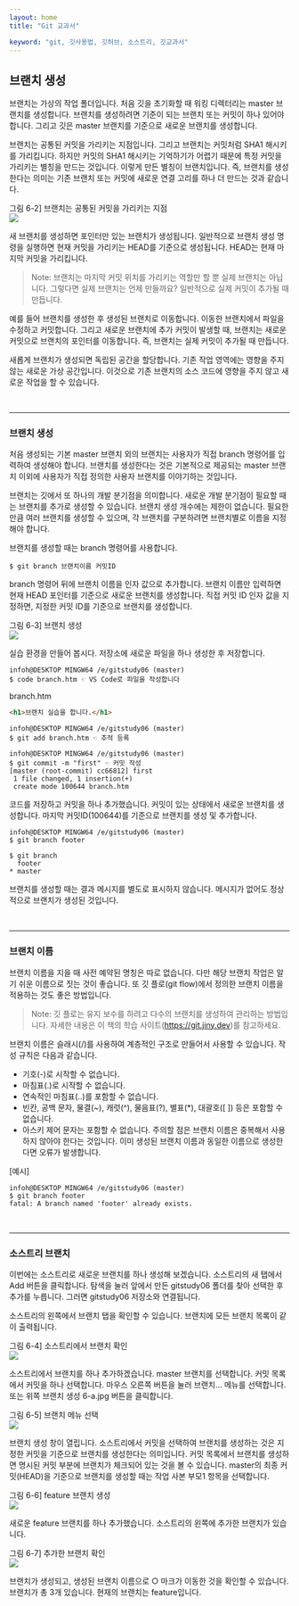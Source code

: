 ```yaml
---
layout: home
title: "Git 교과서"

keyword: "git, 깃사용법, 깃허브, 소스트리, 깃교과서"
---
```

## 브랜치 생성
브랜치는 가상의 작업 폴더입니다. 처음 깃을 초기화할 때 워킹 디렉터리는 master 브랜치를 생성합니다. 브랜치를 생성하려면 기준이 되는 브랜치 또는 커밋이 하나 있어야 합니다. 그리고 깃은 master 브랜치를 기준으로 새로운 브랜치를 생성합니다.  

브랜치는 공통된 커밋을 가리키는 지점입니다. 그리고 브랜치는 커밋처럼 SHA1 해시키를 가리킵니다. 하지만 커밋의 SHA1 해시키는 기억하기가 어렵기 때문에 특정 커밋을 가리키는 별칭을 만드는 것입니다. 이렇게 만든 별칭이 브랜치입니다. 즉, 브랜치를 생성한다는 의미는 기존 브랜치 또는 커밋에 새로운 연결 고리를 하나 더 만드는 것과 같습니다.  

그림 6-2] 브랜치는 공통된 커밋을 가리키는 지점  
![](./img/06-2.jpg)

새 브랜치를 생성하면 포인터만 있는 브랜치가 생성됩니다. 일반적으로 브랜치 생성 명령을 실행하면 현재 커밋을 가리키는 HEAD를 기준으로 생성됩니다. HEAD는 현재 마지막 커밋을 가리킵니다.  

>Note: 브랜치는 마지막 커밋 위치를 가리키는 역할만 할 뿐 실제 브랜치는 아닙니다. 그렇다면 실제 브랜치는 언제 만들까요? 일반적으로 실제 커밋이 추가될 때 만듭니다.  

예를 들어 브랜치를 생성한 후 생성된 브랜치로 이동합니다. 이동한 브랜치에서 파일을 수정하고 커밋합니다. 그리고 새로운 브랜치에 추가 커밋이 발생할 때, 브랜치는 새로운 커밋으로 브랜치의 포인터를 이동합니다. 즉, 브랜치는 실제 커밋이 추가될 때 만듭니다.  


새롭게 브랜치가 생성되면 독립된 공간을 할당합니다. 기존 작업 영역에는 영향을 주지 않는 새로운 가상 공간입니다. 이것으로 기존 브랜치의 소스 코드에 영향을 주지 않고 새로운 작업을 할 수 있습니다.  

<br>
<hr>

### 브랜치 생성
처음 생성되는 기본 master 브랜치 외의 브랜치는 사용자가 직접 branch 명령어를 입력하여 생성해야 합니다. 브랜치를 생성한다는 것은 기본적으로 제공되는 master 브랜치 이외에 사용자가 직접 정의한 사용자 브랜치를 이야기하는 것입니다.  

브랜치는 깃에서 또 하나의 개발 분기점을 의미합니다. 새로운 개발 분기점이 필요할 때는 브랜치를 추가로 생성할 수 있습니다. 브랜치 생성 개수에는 제한이 없습니다. 필요한 만큼 여러 브랜치를 생성할 수 있으며, 각 브랜치를 구분하려면 브랜치별로 이름을 지정해야 합니다.  

브랜치를 생성할 때는 branch 명령어를 사용합니다.  

```
$ git branch 브랜치이름 커밋ID
``` 

branch 명령어 뒤에 브랜치 이름을 인자 값으로 추가합니다. 브랜치 이름만 입력하면 현재 HEAD 포인터를 기준으로 새로운 브랜치를 생성합니다. 직접 커밋 ID 인자 값을 지정하면, 지정한 커밋 ID를 기준으로 브랜치를 생성합니다.  

그림 6-3] 브랜치 생성  
![](./img/06-3.jpg)

실습 환경을 만들어 봅시다. 저장소에 새로운 파일을 하나 생성한 후 저장합니다.  

```
infoh@DESKTOP MINGW64 /e/gitstudy06 (master)
$ code branch.htm ☜ VS Code로 파일을 작성합니다
```

branch.htm
```html
<h1>브랜치 실습을 합니다.</h1>
```
 
```
infoh@DESKTOP MINGW64 /e/gitstudy06 (master)
$ git add branch.htm ☜ 추적 등록

infoh@DESKTOP MINGW64 /e/gitstudy06 (master)
$ git commit -m "first" ☜ 커밋 작성
[master (root-commit) cc66812] first
 1 file changed, 1 insertion(+)
 create mode 100644 branch.htm

```

코드를 저장하고 커밋을 하나 추가했습니다. 커밋이 있는 상태에서 새로운 브랜치를 생성합니다. 마지막 커밋ID(100644)를 기준으로 브랜치를 생성 및 추가합니다.  

```
infoh@DESKTOP MINGW64 /e/gitstudy06 (master)
$ git branch footer

$ git branch
  footer
* master
```

브랜치를 생성할 때는 결과 메시지를 별도로 표시하지 않습니다. 메시지가 없어도 정상적으로 브랜치가 생성된 것입니다.  

<br>
<hr>

### 브랜치 이름
브랜치 이름을 지을 때 사전 예약된 명칭은 따로 없습니다. 다만 해당 브랜치 작업은 알기 쉬운 이름으로 짓는 것이 좋습니다. 또 깃 플로(git flow)에서 정의한 브랜치 이름을 적용하는 것도 좋은 방법입니다.  

>Note: 깃 플로는 유지 보수를 하려고 다수의 브랜치를 생성하여 관리하는 방법입니다. 자세한 내용은 이 책의 학습 사이트(https://git.jiny.dev)를 참고하세요.  

브랜치 이름은 슬래시(/)를 사용하여 계층적인 구조로 만들어서 사용할 수 있습니다. 작성 규칙은 다음과 같습니다.

* 기호(-)로 시작할 수 없습니다.
* 마침표(.)로 시작할 수 없습니다.
* 연속적인 마침표(..)를 포함할 수 없습니다.
* 빈칸, 공백 문자, 물결(~), 캐럿(^), 물음표(?), 별표(*), 대괄호([ ]) 등은 포함할 수 없습니다.
* 아스키 제어 문자는 포함할 수 없습니다.
주의할 점은 브랜치 이름은 중복해서 사용하지 않아야 한다는 것입니다. 이미 생성된 브랜치 이름과 동일한 이름으로 생성한다면 오류가 발생합니다.

[예시]
```
infoh@DESKTOP MINGW64 /e/gitstudy06 (master)
$ git branch footer
fatal: A branch named 'footer' already exists.
```

<br>
<hr>

### 소스트리 브랜치
이번에는 소스트리로 새로운 브랜치를 하나 생성해 보겠습니다. 소스트리의 새 탭에서 Add 버튼을 클릭합니다. 탐색을 눌러 앞에서 만든 gitstudy06 폴더를 찾아 선택한 후 추가를 누릅니다. 그러면 gitstudy06 저장소와 연결됩니다.  

소스트리의 왼쪽에서 브랜치 탭을 확인할 수 있습니다. 브랜치에 모든 브랜치 목록이 같이 출력됩니다.  

그림 6-4] 소스트리에서 브랜치 확인  
![](./img/06-4.jpg)

소스트리에서 브랜치를 하나 추가하겠습니다. master 브랜치를 선택합니다. 커밋 목록에서 커밋을 하나 선택합니다. 마우스 오른쪽 버튼을 눌러 브랜치... 메뉴를 선택합니다. 또는 위쪽 브랜치 생성 6-a.jpg 버튼을 클릭합니다.  

그림 6-5] 브랜치 메뉴 선택  
![](./img/06-5.jpg)

브랜치 생성 창이 열립니다. 소스트리에서 커밋을 선택하여 브랜치를 생성하는 것은 지정한 커밋을 기준으로 브랜치를 생성한다는 의미입니다. 커밋 목록에서 브랜치를 생성하면 명시된 커밋 부분에 브랜치가 체크되어 있는 것을 볼 수 있습니다. master의 최종 커밋(HEAD)을 기준으로 브랜치를 생성할 때는 작업 사본 부모1 항목을 선택합니다.  

그림 6-6] feature 브랜치 생성  
![](./img/06-6.jpg)

새로운 feature 브랜치를 하나 추가했습니다. 소스트리의 왼쪽에 추가한 브랜치가 있습니다.  

그림 6-7] 추가한 브랜치 확인  
![](./img/06-7.jpg)

브랜치가 생성되고, 생성된 브랜치 이름으로 ○ 마크가 이동한 것을 확인할 수 있습니다.  
브랜치가 총 3개 있습니다. 현재의 브랜치는 feature입니다.  

<br><br>